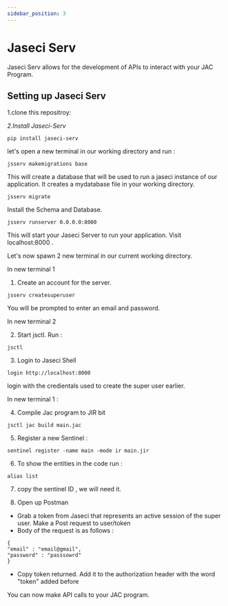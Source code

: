 ```yaml
---
sidebar_position: 3
---
```

# Jaseci Serv

Jaseci Serv allows for the development of APIs to interact with your JAC Program.

## Setting up Jaseci Serv

1.clone this repositroy: 

*2.Install Jaseci-Serv*
```
pip install jaseci-serv
```

let's open a new terminal in our working directory and run :

```
jsserv makemigrations base
```
This will create a database that will be used to run a jaseci instance of our application. It creates a mydatabase file in your working directory.

```
jsserv migrate
```
Install the Schema and Database.

```
jsserv runserver 0.0.0.0:8000
```
This will start your Jaseci Server to run your application. Visit localhost:8000 .

Let's now spawn 2 new terminal in our current working directory.

In new terminal 1 

1. Create an account for the server.
```
jsserv createsuperuser
```
You will be prompted to enter an email and password.

In new  terminal 2

2. Start jsctl. Run : 
```
jsctl
```

3. Login to Jaseci Shell
```
login http://localhost:8000
```
login with the credientals used to create the super user earlier.

In new terminal 1 :

4. Compile Jac program to JIR bit

```
jsctl jac build main.jac
```

5. Register a new Sentinel :

```
sentinel register -name main -mode ir main.jir
```
6. To show the entities in the code run :
```
alias list
```

7. copy the sentinel ID , we will need it.


8. Open up Postman

* Grab a token from Jaseci that represents an active session of the super user. Make a Post request to user/token
* Body of the request is as follows :
```
{
"email" : "email@gmail",
"password" : "passsowrd"
}
```
* Copy token returned. Add it to the authorization header with the word "token" added before

You can now make API calls to your JAC program.
